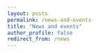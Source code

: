```yaml
---
layout: posts
permalink: /news-and-events
title: "News and events"
author_profile: false
redirect_from: /news
---
```

